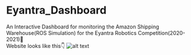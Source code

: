 # Eyantra_Dashboard

An Interactive Dashboard for monitoring the Amazon Shipping Warehouse(ROS Simulation) for the Eyantra Robotics Competition(2020-2021)🌟️ <br />
Website looks like this👇️
![alt text](https://github.com/VijayAnand-B/Amazon_Warehouse_Simulation/src_dashboard/resources/readme.png?raw=true)
